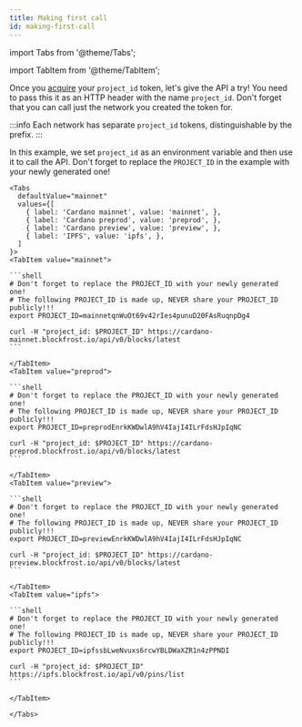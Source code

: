 ```yaml
---
title: Making first call
id: making-first-call
---
```


import Tabs from '@theme/Tabs';

import TabItem from '@theme/TabItem';

Once you [acquire](/overview/getting-started) your `project_id` token, let's give the API a try! You need to pass this it as an HTTP header with the name `project_id`. Don't forget that you can call just the network you created the token for.

:::info
Each network has separate `project_id` tokens, distinguishable by the prefix.
:::

In this example, we set `project_id` as an environment variable and then use it to call the API. Don't forget to replace the `PROJECT_ID` in the example with your newly generated one!

````mdx-code-block
<Tabs
  defaultValue="mainnet"
  values={[
    { label: 'Cardano mainnet', value: 'mainnet', },
    { label: 'Cardano preprod', value: 'preprod', },
    { label: 'Cardano preview', value: 'preview', },
    { label: 'IPFS', value: 'ipfs', },
  ]
}>
<TabItem value="mainnet">

```shell
# Don't forget to replace the PROJECT_ID with your newly generated one!
# The following PROJECT_ID is made up, NEVER share your PROJECT_ID publicly!!!
export PROJECT_ID=mainnetqnWuOt69v42rIes4punuD20FAsRuqnpDg4

curl -H "project_id: $PROJECT_ID" https://cardano-mainnet.blockfrost.io/api/v0/blocks/latest
```

</TabItem>
<TabItem value="preprod">

```shell
# Don't forget to replace the PROJECT_ID with your newly generated one!
# The following PROJECT_ID is made up, NEVER share your PROJECT_ID publicly!!!
export PROJECT_ID=preprodEnrkKWDwlA9hV4IajI4ILrFdsHJpIqNC

curl -H "project_id: $PROJECT_ID" https://cardano-preprod.blockfrost.io/api/v0/blocks/latest
```

</TabItem>
<TabItem value="preview">

```shell
# Don't forget to replace the PROJECT_ID with your newly generated one!
# The following PROJECT_ID is made up, NEVER share your PROJECT_ID publicly!!!
export PROJECT_ID=previewEnrkKWDwlA9hV4IajI4ILrFdsHJpIqNC

curl -H "project_id: $PROJECT_ID" https://cardano-preview.blockfrost.io/api/v0/blocks/latest
```

</TabItem>
<TabItem value="ipfs">

```shell
# Don't forget to replace the PROJECT_ID with your newly generated one!
# The following PROJECT_ID is made up, NEVER share your PROJECT_ID publicly!!!
export PROJECT_ID=ipfssbLweNvuxs6rcwYBLDWaXZR1n4zPPNDI

curl -H "project_id: $PROJECT_ID" https://ipfs.blockfrost.io/api/v0/pins/list
```

</TabItem>

</Tabs>
````
